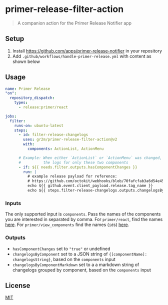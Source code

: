 # primer-release-filter-action

> A companion action for the Primer Release Notifier app

## Setup

1. Install https://github.com/apps/primer-release-notifier in your repository
2. Add `.github/workflows/handle-primer-release.yml` with content as shown below

## Usage

```yaml
name: Primer Release
"on":
  repository_dispatch:
    types:
      - release:primer/react

jobs:
  filter:
    runs-on: ubuntu-latest
    steps:
      - id: filter-release-changelogs
        uses: gr2m/primer-release-filter-action@v2
        with:
          components: ActionList, ActionMenu

      # Example: When either `ActionList` or `ActionMenu` was changed, log out the version and 
      #          the logs for only these two components
      - if: ${{ needs.filter.outputs.hasComponentChanges }}
        run: |
          # example release payload for reference:
          # https://github.com/octokit/webhooks/blob/70fafcfab3a6d54e45f3a2a8370c809fe9ee28c0/payload-examples/api.github.com/release/created.payload.json
          echo ${{ github.event.client_payload.release.tag_name }}
          echo ${{ steps.filter-release-changelogs.outputs.changelogsByComponentMarkdown }}
```

### Inputs

The only supported input is `components`. Pass the names of the components you are interested in separated by comma. For `primer/react`, find the names [here](https://github.com/primer/react/blob/main/generated/components.json). For `primer/view_components` find the names (`id`s) [here](https://primer.github.io/view_components/components.json).

### Outputs

- `hasComponentChanges` set to `"true"` or undefined
- `changelogsByComponent` set to a JSON string of `{[componentName]: changelogsString}`, based on the `components` input
- `changelogsByComponentMarkdown` set to a a markdown string of changelogs grouped by component, based on the `components` input

## License

[MIT](LICENSE)
